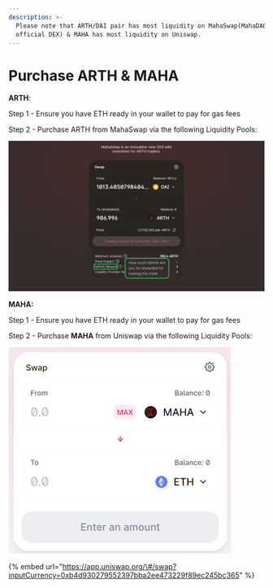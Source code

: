 ```yaml
---
description: >-
  Please note that ARTH/DAI pair has most liquidity on MahaSwap(MahaDAO's
  official DEX) & MAHA has most liquidity on Uniswap.
---
```


# Purchase ARTH & MAHA

**ARTH**:

Step 1 - Ensure you have ETH ready in your wallet to pay for gas fees

Step 2 - Purchase ARTH from MahaSwap via the following Liquidity Pools:

![](../.gitbook/assets/screenshot-1-.png)

**MAHA:**

Step 1 - Ensure you have ETH ready in your wallet to pay for gas fees

Step 2 - Purchase **MAHA** from Uniswap via the following Liquidity Pools:

![](../.gitbook/assets/image%20%2866%29.png)

{% embed url="https://app.uniswap.org/\#/swap?inputCurrency=0xb4d930279552397bba2ee473229f89ec245bc365" %}

## 


